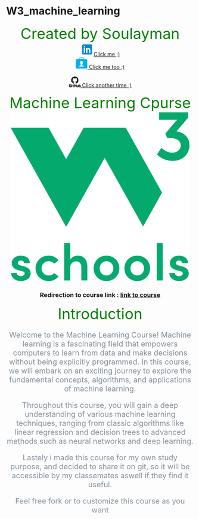 # W3_machine_learning

<div style='text-align:center'>

<span style="color:green; font-size:40px;">Created by Soulayman</span></br>
<span>
    <a href='https://www.linkedin.com/in/soulayman-el-guasmi-13b890240/'>
    <img src='icons8-linkedin-96.png' style='width:36px;height:auto'>Click me ;)</a></br>
    <a href='https://soulayman2022.github.io/Data_Scientist_Portfolio/'>
    <img src='icons8-portfolio-100.png' style='width:32px;height:auto'> Click me too ;)</a></br></br>
    <a href="https://github.com/SouLayman2022">
    <img src="GitHub-Logo.png" style='width:32px;height:auto'> Click another time ;)</a>
</span>

</div>


<div style="text-align:center">
    <span style="color:green; font-size:40px">Machine Learning Cpurse</span><br/>

<img src='W3Schools_logo.svg.png' style=' width:480px; height:auto'/>
<br/>

### Redirection to course link : <a href='https://www.w3schools.com/python/python_ml_getting_started.asp'>link to course</a>
</div>


<div style="text-align:center">
<span style='color:green; font-size:40px'>Introduction</span><br/>
<p style='color: #85929e; font-size:20px'>Welcome to the Machine Learning Course!
Machine learning is a fascinating field that empowers computers to learn from data and make decisions without being explicitly programmed. In this course, we will embark on an exciting journey to explore the fundamental concepts, algorithms, and applications of machine learning.</p>
<p style='color: #85929e; font-size:20px'>Throughout this course, you will gain a deep understanding of various machine learning techniques, ranging from classic algorithms like linear regression and decision trees to advanced methods such as neural networks and deep learning.</p>
<p style='color: #85929e; font-size:20px'>Lastely i made this course for my own study purpose, and decided to share it on git, so it will be accessible by my classemates aswell if they find it useful.</p>
<p style='color: #85929e; font-size:20px'>Feel free fork or to customize this course as you want </p><br/>

</div>
